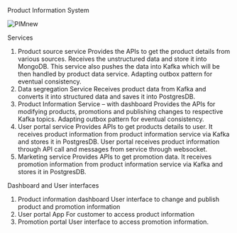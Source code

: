

Product Information System


![PIMnew](https://github.com/user-attachments/assets/86767ee3-735b-4fd6-b2a7-3f20f80515b8)

Services
1. Product source service
Provides the APIs to get the product details from various sources.
Receives the unstructured data and store it into MongoDB. This service also pushes the
data into Kafka which will be then handled by product data service.
Adapting outbox pattern for eventual consistency.
2. Data segregation Service
Receives product data from Kafka and converts it into structured data and saves it into
PostgresDB.
3. Product Information Service – with dashboard
Provides the APIs for modifying products, promotions and publishing changes to respective
Kafka topics.
Adapting outbox pattern for eventual consistency.
4. User portal service
Provides APIs to get products details to user.
It receives product information from product information service via Kafka and stores it in
PostgresDB. User portal receives product information through API call and messages from
service through websocket.
5. Marketing service
Provides APIs to get promotion data. It receives promotion information from product
information service via Kafka and stores it in PostgresDB.

Dashboard and User interfaces
1. Product information dashboard
User interface to change and publish product and promotion information
2. User portal App
For customer to access product information
3. Promotion portal
User interface to access promotion information.
